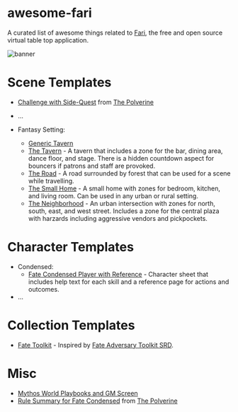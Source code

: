 # awesome-fari

A curated list of awesome things related to [Fari](https://fari.app), the free and open source virtual table top application.

![banner](./images/banner.png)

# Scene Templates

- [Challenge with Side-Quest](https://drive.google.com/file/d/1qdmM-RWTl8RFXO_ghxFhesh3s3ZkSqDW/view?usp=sharing) from [The Polverine](https://thepolverine.com/)
- ...


- Fantasy Setting:
  - [Generic Tavern](./templates/scenes/the_tavern.fari.json)
  - [The Tavern](./templates/scenes/scene-the-tavern-0.0.1.fari.json) - A tavern that includes a zone for the bar, dining area, dance floor, and stage. There is a hidden countdown aspect for bouncers if patrons and staff are provoked.
  - [The Road](./templates/scenes/scene-the-road-0.0.1.fari.json) - A road surrounded by forest that can be used for a scene while travelling.
  - [The Small Home](./templates/scenes/scene-the-small-home-0.0.1.fari.json) - A small home with zones for bedroom, kitchen, and living room.  Can be used in any urban or rural setting.
  - [The Neighborhood](./templates/scenes/scene-the-neighborhood-0.0.1.fari.json) - An urban intersection with zones for north, south, east, and west street.  Includes a zone for the central plaza with harzards including aggressive vendors and pickpockets.

# Character Templates
- Condensed:
  - [Fate Condensed Player with Reference](./templates/players/player-condensed-0.0.1.fari.json) - Character sheet that includes help text for each skill and a reference page for actions and outcomes.
- ...

# Collection Templates
- [Fate Toolkit](./templates/collections/collection-fate-toolkit-0.0.1.fari.json) - Inspired by [Fate Adversary Toolkit SRD](https://fate-srd.com/fate-adversary-toolkit).

# Misc

- [Mythos World Playbooks and GM Screen](https://m3koenig.github.io/FariAppResources/pbta/MythosWorld/MythosWorld.html)
- [Rule Summary for Fate Condensed](https://drive.google.com/file/d/1GNso2VZP7caW_sTX_NCmTgmFAv2i8qBS/view?usp=sharing) from [The Polverine](https://thepolverine.com/)
